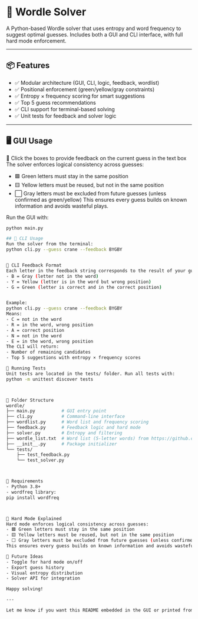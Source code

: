 # 🧠  Wordle Solver

A Python-based Wordle solver that uses entropy and word frequency to suggest optimal guesses. Includes both a GUI and CLI interface, with full hard mode enforcement.

---

## 📦 Features

- ✅ Modular architecture (GUI, CLI, logic, feedback, wordlist)
- ✅ Positional enforcement (green/yellow/gray constraints)
- ✅ Entropy × frequency scoring for smart suggestions
- ✅ Top 5 guess recommendations
- ✅ CLI support for terminal-based solving
- ✅ Unit tests for feedback and solver logic

---

## 🖥️ GUI Usage

🧠 Click the boxes to provide feedback on the current guess in the text box
The solver enforces logical consistency across guesses:
- 🟩 Green letters must stay in the same position
- 🟨 Yellow letters must be reused, but not in the same position
- ⬜ Gray letters must be excluded from future guesses (unless confirmed as green/yellow)
This ensures every guess builds on known information and avoids wasteful plays.

Run the GUI with:

```bash
python main.py

## 🧪 CLI Usage
Run the solver from the terminal:
python cli.py --guess crane --feedback BYGBY


🎯 CLI Feedback Format
Each letter in the feedback string corresponds to the result of your guess:
- B = Gray (letter not in the word)
- Y = Yellow (letter is in the word but wrong position)
- G = Green (letter is correct and in the correct position)


Example:
python cli.py --guess crane --feedback BYGBY
Means:
- C = not in the word
- R = in the word, wrong position
- A = correct position
- N = not in the word
- E = in the word, wrong position
The CLI will return:
- Number of remaining candidates
- Top 5 suggestions with entropy × frequency scores

🧪 Running Tests
Unit tests are located in the tests/ folder. Run all tests with:
python -m unittest discover tests



📁 Folder Structure
wordle/
├── main.py          # GUI entry point
├── cli.py           # Command-line interface
├── wordlist.py      # Word list and frequency scoring
├── feedback.py      # Feedback logic and hard mode
├── solver.py        # Entropy and filtering
├── wordle_list.txt  # Word list (5-letter words) from https://github.com/tabatkins/wordle-list/blob/main/words
├── __init__.py      # Package initializer
└── tests/
    ├── test_feedback.py
    └── test_solver.py



📌 Requirements
- Python 3.8+
- wordfreq library:
pip install wordfreq



🧠 Hard Mode Explained
Hard mode enforces logical consistency across guesses:
- 🟩 Green letters must stay in the same position
- 🟨 Yellow letters must be reused, but not in the same position
- ⬜ Gray letters must be excluded from future guesses (unless confirmed as green/yellow)
This ensures every guess builds on known information and avoids wasteful plays.

🚀 Future Ideas
- Toggle for hard mode on/off
- Export guess history
- Visual entropy distribution
- Solver API for integration

Happy solving!

---

Let me know if you want this README embedded in the GUI or printed from the CLI with a `--help` flag. We can keep refining this into a full-featured Wordle toolkit.